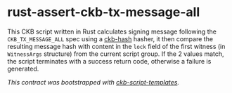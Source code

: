 # rust-assert-ckb-tx-message-all

This CKB script written in Rust calculates signing message following the `CKB_TX_MESSAGE_ALL` spec using a [ckb-hash](https://docs.rs/ckb-hash/latest/ckb_hash/) hasher, it then compare the resulting message hash with content in the `lock` field of the first witness (in `WitnessArgs` structure) from the current script group. If the 2 values match, the script terminates with a success return code, otherwise a failure is generated.

*This contract was bootstrapped with [ckb-script-templates].*

[ckb-script-templates]: https://github.com/cryptape/ckb-script-templates
